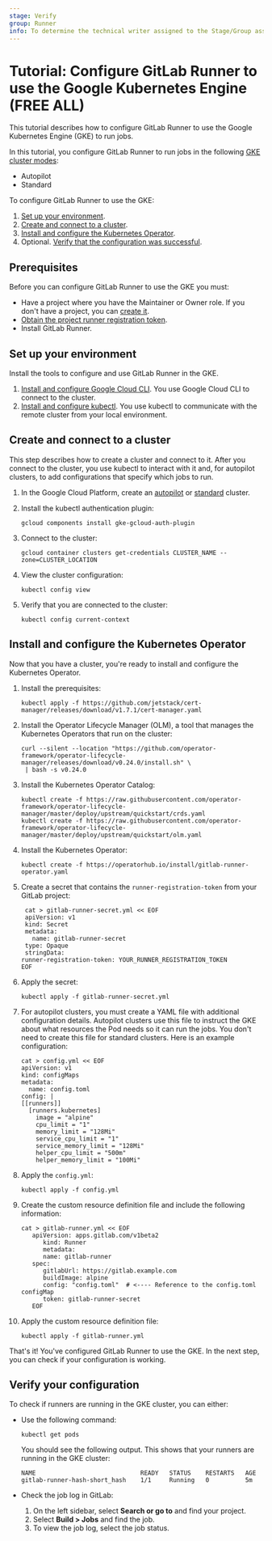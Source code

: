 ```yaml
---
stage: Verify
group: Runner
info: To determine the technical writer assigned to the Stage/Group associated with this page, see https://about.gitlab.com/handbook/product/ux/technical-writing/#assignments
---
```


# Tutorial: Configure GitLab Runner to use the Google Kubernetes Engine **(FREE ALL)**

This tutorial describes how to configure GitLab Runner to use the Google Kubernetes Engine (GKE)
to run jobs.

In this tutorial, you configure GitLab Runner to run jobs in the following [GKE cluster modes](https://cloud.google.com/kubernetes-engine/docs/concepts/types-of-clusters):

- Autopilot
- Standard

To configure GitLab Runner to use the GKE:

1. [Set up your environment](#set-up-your-environment).
1. [Create and connect to a cluster](#create-and-connect-to-a-cluster).
1. [Install and configure the Kubernetes Operator](#install-and-configure-the-kubernetes-operator).
1. Optional. [Verify that the configuration was successful](#verify-your-configuration).

## Prerequisites

Before you can configure GitLab Runner to use the GKE you must:

- Have a project where you have the Maintainer or Owner role. If you don't have a project, you can [create it](../../user/project/index.md).
- [Obtain the project runner registration token](../../ci/runners/runners_scope.md#create-a-project-runner-with-a-registration-token-deprecated).
- Install GitLab Runner.

## Set up your environment

Install the tools to configure and use GitLab Runner in the GKE.

1. [Install and configure Google Cloud CLI](https://cloud.google.com/sdk/docs/install). You use Google Cloud CLI to connect to the cluster.
1. [Install and configure kubectl](https://kubernetes.io/docs/tasks/tools/). You use kubectl to communicate with the remote cluster from your local environment.

## Create and connect to a cluster

This step describes how to create a cluster and connect to it. After you connect to the cluster, you use kubectl to interact with it
and, for autopilot clusters, to add configurations that specify which jobs to run.

1. In the Google Cloud Platform, create an [autopilot](https://cloud.google.com/kubernetes-engine/docs/how-to/creating-an-autopilot-cluster) or [standard](https://cloud.google.com/kubernetes-engine/docs/how-to/creating-a-zonal-cluster) cluster.

1. Install the kubectl authentication plugin:

   ```shell
   gcloud components install gke-gcloud-auth-plugin
   ```

1. Connect to the cluster:

   ```shell
   gcloud container clusters get-credentials CLUSTER_NAME --zone=CLUSTER_LOCATION
   ```

1. View the cluster configuration:

   ```shell
   kubectl config view
   ```

1. Verify that you are connected to the cluster:

   ```shell
   kubectl config current-context
   ```

## Install and configure the Kubernetes Operator

Now that you have a cluster, you're ready to install and configure the Kubernetes Operator.

1. Install the prerequisites:

   ```shell
   kubectl apply -f https://github.com/jetstack/cert-manager/releases/download/v1.7.1/cert-manager.yaml
   ```

1. Install the Operator Lifecycle Manager (OLM), a tool that manages the Kubernetes Operators that
   run on the cluster:

   ```shell
   curl --silent --location "https://github.com/operator-framework/operator-lifecycle-manager/releases/download/v0.24.0/install.sh" \
    | bash -s v0.24.0
   ```

1. Install the Kubernetes Operator Catalog:

   ```shell
   kubectl create -f https://raw.githubusercontent.com/operator-framework/operator-lifecycle-manager/master/deploy/upstream/quickstart/crds.yaml
   kubectl create -f https://raw.githubusercontent.com/operator-framework/operator-lifecycle-manager/master/deploy/upstream/quickstart/olm.yaml
   ```

1. Install the Kubernetes Operator:

   ```shell
   kubectl create -f https://operatorhub.io/install/gitlab-runner-operator.yaml
   ```

1. Create a secret that contains the `runner-registration-token` from your
   GitLab project:

   ```shell
    cat > gitlab-runner-secret.yml << EOF
    apiVersion: v1
    kind: Secret
    metadata:
      name: gitlab-runner-secret
    type: Opaque
    stringData:
   runner-registration-token: YOUR_RUNNER_REGISTRATION_TOKEN
   EOF
   ```

1. Apply the secret:

   ```shell
   kubectl apply -f gitlab-runner-secret.yml
   ```

1. For autopilot clusters, you must create a YAML file with additional
   configuration details. Autopilot clusters use this file to instruct the
   GKE about what resources the Pod needs so it can run the jobs. You don't
   need to create this file for standard clusters. Here is an example configuration:

   ```shell
   cat > config.yml << EOF
   apiVersion: v1
   kind: configMaps
   metadata:
     name: config.toml
   config: |
   [[runners]]
     [runners.kubernetes]
       image = "alpine"
       cpu_limit = "1"
       memory_limit = "128Mi"
       service_cpu_limit = "1"
       service_memory_limit = "128Mi"
       helper_cpu_limit = "500m"
       helper_memory_limit = "100Mi"
   ```

1. Apply the `config.yml`:

   ```shell
   kubectl apply -f config.yml
   ```

1. Create the custom resource definition file and include the following information:

   ```shell
   cat > gitlab-runner.yml << EOF
      apiVersion: apps.gitlab.com/v1beta2
         kind: Runner
         metadata:
         name: gitlab-runner
      spec:
         gitlabUrl: https://gitlab.example.com
         buildImage: alpine
         config: "config.toml"  # <---- Reference to the config.toml configMap
         token: gitlab-runner-secret
      EOF
   ```

1. Apply the custom resource definition file:

   ```shell
   kubectl apply -f gitlab-runner.yml
   ```

That's it! You've configured GitLab Runner to use the GKE.
In the next step, you can check if your configuration is working.

## Verify your configuration

To check if runners are running in the GKE cluster, you can either:

- Use the following command:

  ```shell
  kubectl get pods
  ```

  You should see the following output. This shows that your runners
  are running in the GKE cluster:

  ```plaintext
  NAME                             READY   STATUS    RESTARTS   AGE
  gitlab-runner-hash-short_hash    1/1     Running   0          5m
  ```

- Check the job log in GitLab:
  1. On the left sidebar, select **Search or go to** and find your project.
  1. Select **Build > Jobs** and find the job.
  1. To view the job log, select the job status.
